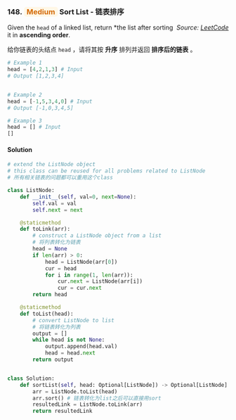### 148. <span style="color:#d46b08;background:#fff7e6;border-color:#ffd591;padding:1px 6px;border-radius:5px">Medium</span> Sort List - 链表排序

<i style="float:right">*Source: [LeetCode](https://leetcode.com/problems/sort-list/)*</i>

Given the `head` of a linked list, return *the list after sorting it in **ascending order**.

给你链表的头结点 `head` ，请将其按 **升序** 排列并返回 **排序后的链表** 。

```python
# Example 1
head = [4,2,1,3] # Input
# Output [1,2,3,4] 


# Example 2
head = [-1,5,3,4,0] # Input
# Output [-1,0,3,4,5] 

# Example 3
head = [] # Input
[] 
```

#### Solution

```python
# extend the ListNode object
# this class can be reused for all problems related to ListNode
# 所有相关链表的问题都可以重用这个class

class ListNode:
    def __init__(self, val=0, next=None):
        self.val = val
        self.next = next

    @staticmethod
    def toLink(arr):
        # construct a ListNode object from a list
        # 将列表转化为链表
        head = None
        if len(arr) > 0:
            head = ListNode(arr[0])
            cur = head
            for i in range(1, len(arr)):
                cur.next = ListNode(arr[i])
                cur = cur.next
        return head

    @staticmethod
    def toList(head):
        # convert ListNode to list
        # 将链表转化为列表
        output = []
        while head is not None:
            output.append(head.val)
            head = head.next
        return output


class Solution:    
    def sortList(self, head: Optional[ListNode]) -> Optional[ListNode]:
        arr = ListNode.toList(head)
        arr.sort() # 链表转化为list之后可以直接用sort
        resultedLink = ListNode.toLink(arr)
        return resultedLink
```
